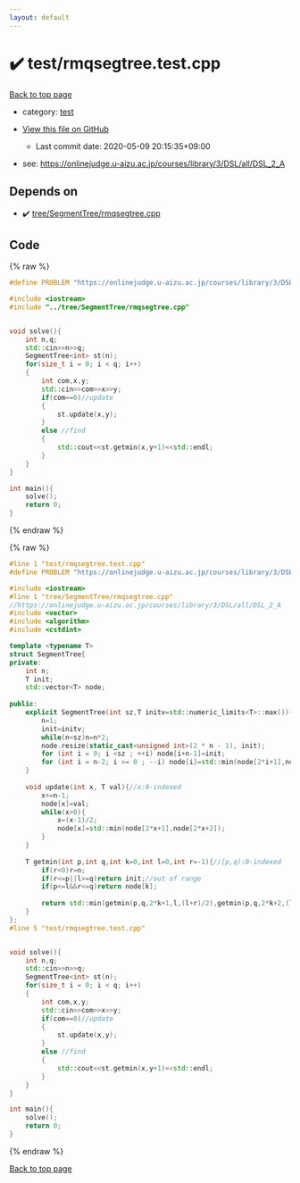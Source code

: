 ```yaml
---
layout: default
---
```


<!-- mathjax config similar to math.stackexchange -->
<script type="text/javascript" async
  src="https://cdnjs.cloudflare.com/ajax/libs/mathjax/2.7.5/MathJax.js?config=TeX-MML-AM_CHTML">
</script>
<script type="text/x-mathjax-config">
  MathJax.Hub.Config({
    TeX: { equationNumbers: { autoNumber: "AMS" }},
    tex2jax: {
      inlineMath: [ ['$','$'] ],
      processEscapes: true
    },
    "HTML-CSS": { matchFontHeight: false },
    displayAlign: "left",
    displayIndent: "2em"
  });
</script>

<script type="text/javascript" src="https://cdnjs.cloudflare.com/ajax/libs/jquery/3.4.1/jquery.min.js"></script>
<script src="https://cdn.jsdelivr.net/npm/jquery-balloon-js@1.1.2/jquery.balloon.min.js" integrity="sha256-ZEYs9VrgAeNuPvs15E39OsyOJaIkXEEt10fzxJ20+2I=" crossorigin="anonymous"></script>
<script type="text/javascript" src="../../assets/js/copy-button.js"></script>
<link rel="stylesheet" href="../../assets/css/copy-button.css" />


# :heavy_check_mark: test/rmqsegtree.test.cpp

<a href="../../index.html">Back to top page</a>

* category: <a href="../../index.html#098f6bcd4621d373cade4e832627b4f6">test</a>
* <a href="{{ site.github.repository_url }}/blob/master/test/rmqsegtree.test.cpp">View this file on GitHub</a>
    - Last commit date: 2020-05-09 20:15:35+09:00


* see: <a href="https://onlinejudge.u-aizu.ac.jp/courses/library/3/DSL/all/DSL_2_A">https://onlinejudge.u-aizu.ac.jp/courses/library/3/DSL/all/DSL_2_A</a>


## Depends on

* :heavy_check_mark: <a href="../../library/tree/SegmentTree/rmqsegtree.cpp.html">tree/SegmentTree/rmqsegtree.cpp</a>


## Code

<a id="unbundled"></a>
{% raw %}
```cpp
#define PROBLEM "https://onlinejudge.u-aizu.ac.jp/courses/library/3/DSL/all/DSL_2_A"

#include <iostream>
#include "../tree/SegmentTree/rmqsegtree.cpp"


void solve(){
    int n,q;
    std::cin>>n>>q;
    SegmentTree<int> st(n);
    for(size_t i = 0; i < q; i++)
    {
        int com,x,y;
        std::cin>>com>>x>>y;
        if(com==0)//update
        {
            st.update(x,y);
        }
        else //find
        {
            std::cout<<st.getmin(x,y+1)<<std::endl;
        }
    }
}

int main(){
    solve();
    return 0;
}
```
{% endraw %}

<a id="bundled"></a>
{% raw %}
```cpp
#line 1 "test/rmqsegtree.test.cpp"
#define PROBLEM "https://onlinejudge.u-aizu.ac.jp/courses/library/3/DSL/all/DSL_2_A"

#include <iostream>
#line 1 "tree/SegmentTree/rmqsegtree.cpp"
//https://onlinejudge.u-aizu.ac.jp/courses/library/3/DSL/all/DSL_2_A
#include <vector>
#include <algorithm>
#include <cstdint>

template <typename T>
struct SegmentTree{
private:
    int n;
    T init;
    std::vector<T> node;
 
public:
    explicit SegmentTree(int sz,T initv=std::numeric_limits<T>::max()){
        n=1;
        init=initv;
        while(n<sz)n=n*2;
        node.resize(static_cast<unsigned int>(2 * n - 1), init);
        for (int i = 0; i <sz ; ++i) node[i+n-1]=init;
        for (int i = n-2; i >= 0 ; --i) node[i]=std::min(node[2*i+1],node[2*i+2]);
    }
 
    void update(int x, T val){//x:0-indexed
        x+=n-1;
        node[x]=val;
        while(x>0){
            x=(x-1)/2;
            node[x]=std::min(node[2*x+1],node[2*x+2]);
        }
    }
 
    T getmin(int p,int q,int k=0,int l=0,int r=-1){//[p,q):0-indexed
        if(r<0)r=n;
        if(r<=p||l>=q)return init;//out of range
        if(p<=l&&r<=q)return node[k];
 
        return std::min(getmin(p,q,2*k+1,l,(l+r)/2),getmin(p,q,2*k+2,(l+r)/2,r));
    }
};
#line 5 "test/rmqsegtree.test.cpp"


void solve(){
    int n,q;
    std::cin>>n>>q;
    SegmentTree<int> st(n);
    for(size_t i = 0; i < q; i++)
    {
        int com,x,y;
        std::cin>>com>>x>>y;
        if(com==0)//update
        {
            st.update(x,y);
        }
        else //find
        {
            std::cout<<st.getmin(x,y+1)<<std::endl;
        }
    }
}

int main(){
    solve();
    return 0;
}

```
{% endraw %}

<a href="../../index.html">Back to top page</a>

